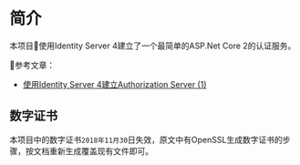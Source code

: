 
# 简介
本项目使用Identity Server 4建立了一个最简单的ASP.Net Core 2的认证服务。

参考文章：
- [使用Identity Server 4建立Authorization Server (1)](
http://www.cnblogs.com/cgzl/p/7780559.html)

## 数字证书
本项目中的数字证书`2018年11月30`日失效，原文中有OpenSSL生成数字证书的步骤，按文档重新生成覆盖现有文件即可。
